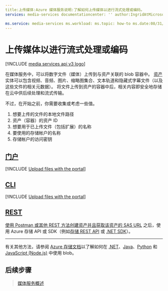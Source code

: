 ```yaml
---
title:上传媒体:Azure 媒体服务说明:了解如何上传媒体以进行流式处理或编码。
services: media-services documentationcenter: '' author:IngridAtMicrosoft manager: femila editor: ''

ms.service: media-services ms.workload: ms.topic: how-to ms.date:08/31/2020 ms.author: inhenkel
---
```


# <a name="upload-media-for-streaming-or-encoding"></a>上传媒体以进行流式处理或编码

[!INCLUDE [media services api v3 logo](./includes/v3-hr.md)]

在媒体服务中，可以将数字文件（媒体）上传到与资产关联的 blob 容器中。 [资产](/rest/api/media/operations/asset)实体可以包含视频、音频、图片、缩略图集合、文本轨道和隐藏式字幕文件（以及这些文件的相关元数据）。 将文件上传到资产的容器中后，相关内容即安全地存储在云中供后续处理和流式传输。

不过，在开始之前，你需要收集或考虑一些值。

1. 想要上传的文件的本地文件路径
1. 资产（容器）的资产 ID
1. 想要用于已上传文件（包括扩展）的名称
1. 要使用的存储帐户的名称
1. 存储帐户的访问密钥

## <a name="portal"></a>[门户](#tab/portal/)

[!INCLUDE [Upload files with the portal](./includes/task-upload-file-to-asset-portal.md)]

## <a name="cli"></a>[CLI](#tab/cli/)

[!INCLUDE [Upload files with the portal](./includes/task-upload-file-to-asset-cli.md)]

## <a name="rest"></a>[REST](#tab/rest/)

[使用 Postman 或其他 REST 方法创建资产并且获取该资产的 SAS URL](how-to-create-asset.md?tabs=rest) 之后，使用 Azure 存储 API 或 SDK（例如[存储 REST API](../../storage/common/storage-rest-api-auth.md) 或 [.NET SDK](../../storage/blobs/storage-quickstart-blobs-dotnet.md)）。

---
<!-- add these to the tabs when available -->
有关其他方法，请参阅 [Azure 存储文档](../../storage/blobs/index.yml)以了解如何在 [.NET](../../storage/blobs/storage-quickstart-blobs-dotnet.md)、[Java](../../storage/blobs/storage-quickstart-blobs-java.md)、[Python](../../storage/blobs/storage-quickstart-blobs-python.md) 和 [JavaScript (Node.js)](../../storage/blobs/storage-quickstart-blobs-nodejs.md) 中使用 blob。

## <a name="next-steps"></a>后续步骤

> [媒体服务概述](media-services-overview.md)